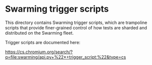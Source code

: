 # Swarming trigger scripts

This directory contains Swarming trigger scripts, which are trampoline
scripts that provide finer-grained control of how tests are sharded
and distributed on the Swarming fleet.

Trigger scripts are documented here:

https://cs.chromium.org/search/?q=file:swarming/api.py+%22*+trigger_script:%22&type=cs
